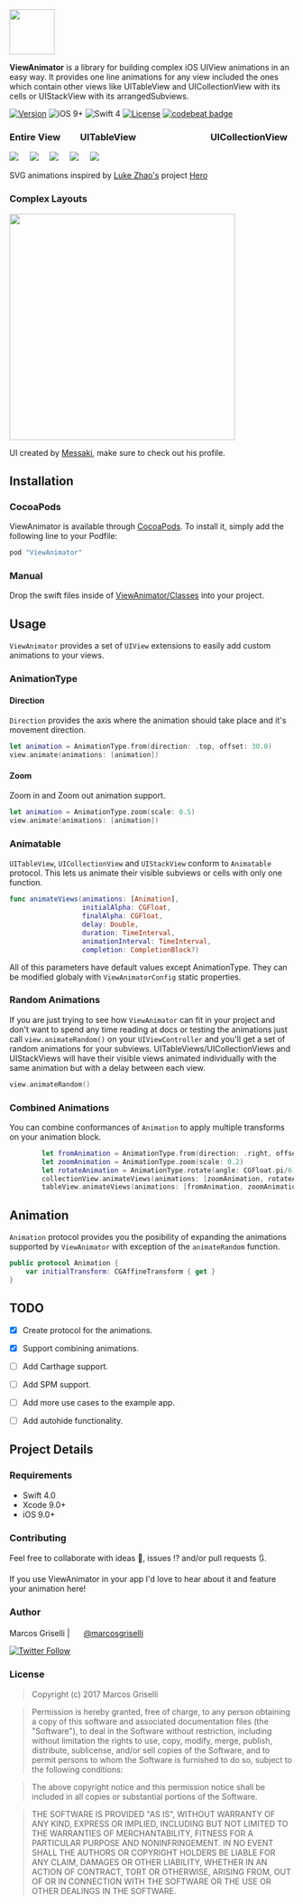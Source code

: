 <img src="https://cdn.rawgit.com/marcosgriselli/ViewAnimator/3c78b078/Resources/banner.svg" height="80"/>

**ViewAnimator** is a library for building complex iOS UIView animations in an easy way. It provides one line animations for any view included the ones which contain other views like UITableView and UICollectionView with its cells or UIStackView with its arrangedSubviews.


[![Version](https://img.shields.io/cocoapods/v/ViewAnimator.svg?style=flat)](http://cocoapods.org/pods/ViewAnimator)
![iOS 9+](https://img.shields.io/badge/iOS-9%2B-blue.svg?style=flat)
![Swift 4](https://img.shields.io/badge/Swift-4-orange.svg?style=flat)
[![License](https://img.shields.io/cocoapods/l/ViewAnimator.svg?style=flat)](http://cocoapods.org/pods/ViewAnimator)
[![codebeat badge](https://codebeat.co/badges/633fb33d-66b6-4034-93c0-0f52c5d0e15c)](https://codebeat.co/projects/github-com-marcosgriselli-viewanimator-master)

### Entire View&nbsp;&nbsp;&nbsp;&nbsp;&nbsp;&nbsp;&nbsp;&nbsp;&nbsp;UITableView&nbsp;&nbsp;&nbsp;&nbsp;&nbsp;&nbsp;&nbsp;&nbsp;&nbsp;&nbsp;&nbsp;&nbsp;&nbsp;&nbsp;&nbsp;&nbsp;&nbsp;&nbsp;&nbsp;&nbsp;&nbsp;&nbsp;&nbsp;&nbsp;&nbsp;&nbsp;&nbsp;&nbsp;&nbsp;&nbsp;&nbsp;&nbsp;&nbsp;&nbsp;UICollectionView
<img src="https://cdn.rawgit.com/marcosgriselli/ViewAnimator/cf065e96/Resources/entireView.svg"/>&nbsp;&nbsp;&nbsp;&nbsp;
<img src="https://cdn.rawgit.com/marcosgriselli/ViewAnimator/cf065e96/Resources/horizontal.svg"/>&nbsp;&nbsp;&nbsp;&nbsp;
<img src="https://cdn.rawgit.com/marcosgriselli/ViewAnimator/cf065e96/Resources/vertical.svg"/>&nbsp;&nbsp;&nbsp;&nbsp;
<img src="https://cdn.rawgit.com/marcosgriselli/ViewAnimator/cf065e96/Resources/collection.svg"/>&nbsp;&nbsp;&nbsp;&nbsp;
<img src="https://cdn.rawgit.com/marcosgriselli/ViewAnimator/cf065e96/Resources/collectionX.svg"/>

SVG animations inspired by [Luke Zhao's](http://lkzhao.com) project [Hero](https://github.com/lkzhao/Hero/blob/master/README.md)

### Complex Layouts
<image src="https://cdn.dribbble.com/users/702789/screenshots/3816087/preview-messaki.gif" width="400"/>

UI created by [Messaki](https://dribbble.com/messaki), make sure to check out his profile.

## Installation

### CocoaPods

ViewAnimator is available through [CocoaPods](http://cocoapods.org). To install
it, simply add the following line to your Podfile:

```ruby
pod "ViewAnimator"
```

<!--### Swift Package Manager-->



### Manual

Drop the swift files inside of [ViewAnimator/Classes](https://github.com/marcosgriselli/ViewAnimator/tree/master/ViewAnimator/Classes) into your project.

## Usage

`ViewAnimator` provides a set of `UIView` extensions to easily add custom animations to your views.

### AnimationType

#### Direction
`Direction` provides the axis where the animation should take place and it's movement direction.

```swift
let animation = AnimationType.from(direction: .top, offset: 30.0)
view.animate(animations: [animation])
```

#### Zoom
Zoom in and Zoom out animation support.

```swift
let animation = AnimationType.zoom(scale: 0.5)
view.animate(animations: [animation])
```

### Animatable

`UITableView`, `UICollectionView` and `UIStackView` conform to `Animatable` protocol. This lets us animate their visible subviews or cells with only one function. 

```swift
func animateViews(animations: [Animation],
                  initialAlpha: CGFloat,
                  finalAlpha: CGFloat,
                  delay: Double,
                  duration: TimeInterval,
                  animationInterval: TimeInterval,
                  completion: CompletionBlock?)
```

All of this parameters have default values except AnimationType. They can be modified globaly with `ViewAnimatorConfig` static properties.

### Random Animations
If you are just trying to see how `ViewAnimator` can fit in your project and don't want to spend any time reading at docs or testing the animations just call `view.animateRandom()` on your `UIViewController` and you'll get a set of random animations for your subviews. UITableViews/UICollectionViews and UIStackViews will have their visible views animated individually with the same animation but with a delay between each view.

```swift 
view.animateRandom()
```

### Combined Animations

You can combine conformances of `Animation` to apply multiple transforms on your animation block. 

```swift 
        let fromAnimation = AnimationType.from(direction: .right, offset: 30.0)
        let zoomAnimation = AnimationType.zoom(scale: 0.2)
        let rotateAnimation = AnimationType.rotate(angle: CGFloat.pi/6)
        collectionView.animateViews(animations: [zoomAnimation, rotateAnimation], duration: 0.5)
        tableView.animateViews(animations: [fromAnimation, zoomAnimation], duration: 0.5)

```

## Animation

`Animation` protocol provides you the posibility of expanding the animations supported by `ViewAnimator` with exception of the `animateRandom` function.

```swift 
public protocol Animation {
    var initialTransform: CGAffineTransform { get }
}
```

## TODO

- [x] Create protocol for the animations.
- [x] Support combining animations.
- [ ] Add Carthage support.
- [ ] Add SPM support.
- [ ] Add more use cases to the example app.
- [ ] Add autohide functionality.


## Project Details

### Requirements
* Swift 4.0
* Xcode 9.0+
* iOS 9.0+

### Contributing
Feel free to collaborate with ideas 💭, issues ⁉️ and/or pull requests 🔃.

If you use ViewAnimator in your app I'd love to hear about it and feature your animation here!

### Author

Marcos Griselli | <a href="url"><img src="https://cdn.rawgit.com/marcosgriselli/ViewAnimator/cf065e96/Resources/twitterLogo.svg" height="17"></a> [@marcosgriselli](https://twitter.com/marcosgriselli)


[![Twitter Follow](https://img.shields.io/twitter/follow/marcosgriselli.svg?style=social)](https://twitter.com/marcosgriselli)

### License

> Copyright (c) 2017 Marcos Griselli

> Permission is hereby granted, free of charge, to any person obtaining a copy
of this software and associated documentation files (the "Software"), to deal
in the Software without restriction, including without limitation the rights
to use, copy, modify, merge, publish, distribute, sublicense, and/or sell
copies of the Software, and to permit persons to whom the Software is
furnished to do so, subject to the following conditions:

> The above copyright notice and this permission notice shall be included in
all copies or substantial portions of the Software.

> THE SOFTWARE IS PROVIDED "AS IS", WITHOUT WARRANTY OF ANY KIND, EXPRESS OR
IMPLIED, INCLUDING BUT NOT LIMITED TO THE WARRANTIES OF MERCHANTABILITY,
FITNESS FOR A PARTICULAR PURPOSE AND NONINFRINGEMENT. IN NO EVENT SHALL THE
AUTHORS OR COPYRIGHT HOLDERS BE LIABLE FOR ANY CLAIM, DAMAGES OR OTHER
LIABILITY, WHETHER IN AN ACTION OF CONTRACT, TORT OR OTHERWISE, ARISING FROM,
OUT OF OR IN CONNECTION WITH THE SOFTWARE OR THE USE OR OTHER DEALINGS IN
THE SOFTWARE.
